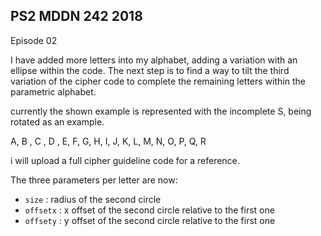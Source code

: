 ## PS2 MDDN 242 2018

Episode 02

I have added more letters into my alphabet, adding a variation with an ellipse within the code. The next step is to find a way to tilt the third variation of the cipher code to complete the remaining letters within the parametric alphabet.

currently the shown example is represented with the incomplete S, being rotated as an example.

A, B , C , D , E, F, G, H, I, J, K, L, M, N, O, P, Q, R

i will upload a full cipher guideline code for a reference.

The three parameters per letter are now:
  * `size` : radius of the second circle
  * `offsetx` : x offset of the second circle relative to the first one
  * `offsety` : y offset of the second circle relative to the first one

